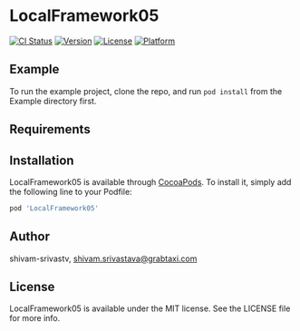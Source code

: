 # LocalFramework05

[![CI Status](https://img.shields.io/travis/shivam-srivastv/LocalFramework05.svg?style=flat)](https://travis-ci.org/shivam-srivastv/LocalFramework05)
[![Version](https://img.shields.io/cocoapods/v/LocalFramework05.svg?style=flat)](https://cocoapods.org/pods/LocalFramework05)
[![License](https://img.shields.io/cocoapods/l/LocalFramework05.svg?style=flat)](https://cocoapods.org/pods/LocalFramework05)
[![Platform](https://img.shields.io/cocoapods/p/LocalFramework05.svg?style=flat)](https://cocoapods.org/pods/LocalFramework05)

## Example

To run the example project, clone the repo, and run `pod install` from the Example directory first.

## Requirements

## Installation

LocalFramework05 is available through [CocoaPods](https://cocoapods.org). To install
it, simply add the following line to your Podfile:

```ruby
pod 'LocalFramework05'
```

## Author

shivam-srivastv, shivam.srivastava@grabtaxi.com

## License

LocalFramework05 is available under the MIT license. See the LICENSE file for more info.
